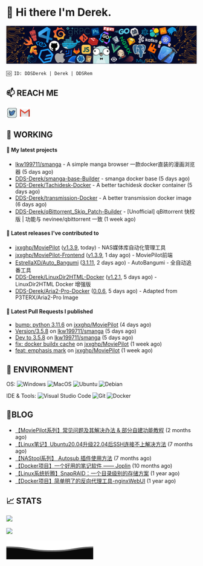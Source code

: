 # 👋 Hi there I'm Derek. 

![](https://raw.githubusercontent.com/DDS-Derek/.github/main/profile/assets/header_.png)

```
🆔 ID: DDSDerek | Derek | DDSRem
```

## 📫 REACH ME
<p align="left">
<a href="https://twitter.com/ddsrem_derek" target="blank"><img align="center" src="https://raw.githubusercontent.com/DDS-Derek/.github/main/profile/assets/twitter.svg" alt="BEPb" height="30" width="30" /></a>
<a href="mailto:ddstomo@gmail.com" target="blank"><img align="center" src="https://raw.githubusercontent.com/DDS-Derek/.github/main/profile/assets/gmail.svg" alt="Gmail" height="30" width="30" /></a>
</p>

## 💼 WORKING

#### 🌱 My latest projects


- [lkw199711/smanga](https://github.com/lkw199711/smanga) - A simple manga browser 一款docker直装的漫画浏览器 (5 days ago)
- [DDS-Derek/smanga-base-Builder](https://github.com/DDS-Derek/smanga-base-Builder) - smanga docker base (5 days ago)
- [DDS-Derek/Tachidesk-Docker](https://github.com/DDS-Derek/Tachidesk-Docker) - A better tachidesk docker container (5 days ago)
- [DDS-Derek/transmission-Docker](https://github.com/DDS-Derek/transmission-Docker) - A better transmission docker image (6 days ago)
- [DDS-Derek/qBittorrent_Skip_Patch-Builder](https://github.com/DDS-Derek/qBittorrent_Skip_Patch-Builder) - [Unofficial] qBittorrent 快校版 | 功能与 nevinee/qbittorrent 一致 (1 week ago)

#### 🔭 Latest releases I've contributed to

- [jxxghp/MoviePilot](https://github.com/jxxghp/MoviePilot) ([v1.3.9](https://github.com/jxxghp/MoviePilot/releases/tag/v1.3.9), today) - NAS媒体库自动化管理工具
- [jxxghp/MoviePilot-Frontend](https://github.com/jxxghp/MoviePilot-Frontend) ([v1.3.9](https://github.com/jxxghp/MoviePilot-Frontend/releases/tag/v1.3.9), 1 day ago) - MoviePilot前端
- [EstrellaXD/Auto_Bangumi](https://github.com/EstrellaXD/Auto_Bangumi) ([3.1.11](https://github.com/EstrellaXD/Auto_Bangumi/releases/tag/3.1.11), 2 days ago) - AutoBangumi - 全自动追番工具
- [DDS-Derek/LinuxDir2HTML-Docker](https://github.com/DDS-Derek/LinuxDir2HTML-Docker) ([v1.2.1](https://github.com/DDS-Derek/LinuxDir2HTML-Docker/releases/tag/v1.2.1), 5 days ago) - LinuxDir2HTML Docker 增强版
- [DDS-Derek/Aria2-Pro-Docker](https://github.com/DDS-Derek/Aria2-Pro-Docker) ([0.0.6](https://github.com/DDS-Derek/Aria2-Pro-Docker/releases/tag/0.0.6), 5 days ago) - Adapted from P3TERX/Aria2-Pro Image

#### 🔨 Latest Pull Requests I published

- [bump: python 3.11.6](https://github.com/jxxghp/MoviePilot/pull/1011) on [jxxghp/MoviePilot](https://github.com/jxxghp/MoviePilot) (4 days ago)
- [Version/3.5.8](https://github.com/lkw199711/smanga/pull/160) on [lkw199711/smanga](https://github.com/lkw199711/smanga) (5 days ago)
- [Dev to 3.5.8](https://github.com/lkw199711/smanga/pull/159) on [lkw199711/smanga](https://github.com/lkw199711/smanga) (5 days ago)
- [fix: docker buildx cache](https://github.com/jxxghp/MoviePilot/pull/945) on [jxxghp/MoviePilot](https://github.com/jxxghp/MoviePilot) (1 week ago)
- [feat: emphasis mark](https://github.com/jxxghp/MoviePilot/pull/944) on [jxxghp/MoviePilot](https://github.com/jxxghp/MoviePilot) (1 week ago)

## 🔧 ENVIRONMENT
OS:
![Windows](https://img.shields.io/badge/-Windows-0078D6?style=flat-square&logo=windows&logoColor=white)
![MacOS](https://img.shields.io/badge/-Mac_OS-AAA?style=flat-square&logo=macos&logoColor=white)
![Ubuntu](https://img.shields.io/badge/-Ubuntu-DD4814?style=flat-square&logo=ubuntu&logoColor=white)
![Debian](https://img.shields.io/badge/-Debian-73BA25?style=flat-square&logo=debian&logoColor=white)  

IDE & Tools:
![Visual Studio Code](https://img.shields.io/badge/-Visual_Studio_Code-007ACC?style=flat-square&logo=visual-studio-code&logoColor=white)
![Git](https://img.shields.io/badge/-Git-F05032?style=flat-square&logo=git&logoColor=white)
![Docker](https://img.shields.io/badge/-Docker-2496ed?style=flat-square&logo=Docker&logoColor=white)

## 📜BLOG

- [【MoviePilot系列】常见问题及其解决办法 &amp; 部分自建功能教程](https://blog.ddsrem.com/archives/moviepilot-issue-solution-outorial) (2 months ago)
- [【Linux笔记】Ubuntu20.04升级22.04后SSH连接不上解决方法](https://blog.ddsrem.com/archives/fix-ubuntu2204-ssh) (7 months ago)
- [【NAStool系列】 Autosub 插件使用方法](https://blog.ddsrem.com/archives/nastool-autosub-use-way) (7 months ago)
- [【Docker项目】一个好用的笔记软件 —— Joplin](https://blog.ddsrem.com/archives/joplin) (10 months ago)
- [【Linux系统折腾】SnapRAID：一个目录级别的存储方案](https://blog.ddsrem.com/archives/snapraid) (1 year ago)
- [【Docker项目】简单明了的反向代理工具-nginxWebUI](https://blog.ddsrem.com/archives/nginxwebui) (1 year ago)

## 📈 STATS

![](https://github-readme-stats.vercel.app/api?username=DDSDerek&show_icons=true&theme=radical)

![](https://github-readme-stats.vercel.app/api?username=DDSRem&show_icons=true&theme=dark)

![](https://raw.githubusercontent.com/DDS-Derek/.github/main/profile/assets/Bottom_down.svg)
